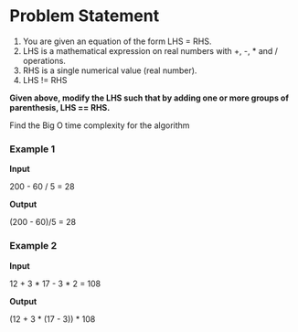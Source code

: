 # Problem Statement

1. You are given an equation of the form LHS = RHS.
2. LHS is a mathematical expression on real numbers with +, -, * and / operations.
3. RHS is a single numerical value (real number).
4. LHS != RHS

**Given above, modify the LHS such that by adding one or more groups of parenthesis, LHS == RHS.**

Find the Big O time complexity for the algorithm


### Example 1

**Input**

200 - 60 / 5 = 28

**Output**

(200 - 60)/5 = 28

### Example 2

**Input**

12 + 3  * 17 - 3 * 2 = 108

**Output**

(12 + 3  * (17 - 3)) * 108